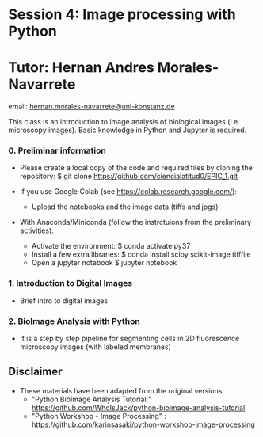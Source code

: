 # Session 4: Image processing with Python

# Tutor: Hernan Andres Morales-Navarrete
email: hernan.morales-navarrete@uni-konstanz.de

This class is an introduction to image analysis of biological images (i.e. microscopy images).
Basic knowledge in Python and Jupyter is required.

### 0. Preliminar information

- Please create a local copy of the code and required files by cloning the repository:
$ git clone https://github.com/ciencialatitud0/EPIC_1.git

- If you use Google Colab (see https://colab.research.google.com/):
	- Upload the notebooks and the image data (tiffs and jpgs)
- With Anaconda/Miniconda (follow the instrctuions from the preliminary activities):
	- Activate the environment:
 	$ conda activate py37	
 	- Install a few extra libraries:
 	$ conda install scipy scikit-image tifffile
 	- Open a jupyter notebook
 	$ jupyter notebook

### 1. Introduction to Digital Images
- Brief intro to digital images

### 2. BioImage Analysis with Python

- It is a step by step pipeline for segmenting cells in 2D fluorescence microscopy images (with labeled membranes)

## Disclaimer
- These materials have been adapted from the original versions: 
    - "Python BioImage Analysis Tutorial:" https://github.com/WhoIsJack/python-bioimage-analysis-tutorial
    - "Python Workshop - Image Processing" : https://github.com/karinsasaki/python-workshop-image-processing
